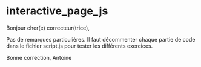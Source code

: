 # interactive_page_js

Bonjour cher(e) correcteur(trice),

Pas de remarques particulières.
Il faut décommenter chaque partie de code dans le fichier script.js pour tester les différents exercices.

Bonne correction,
Antoine
